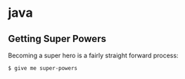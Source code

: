# java

## Getting Super Powers

Becoming a super hero is a fairly straight forward process:

```
$ give me super-powers
```


